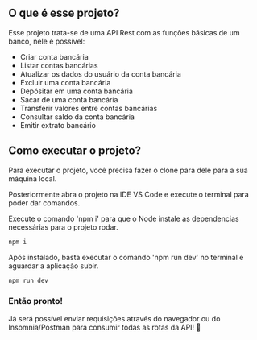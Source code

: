 ## O que é esse projeto?
Esse projeto trata-se de uma API Rest com as funções básicas de um banco, nele é possível:
-   Criar conta bancária
-   Listar contas bancárias
-   Atualizar os dados do usuário da conta bancária
-   Excluir uma conta bancária
-   Depósitar em uma conta bancária
-   Sacar de uma conta bancária
-   Transferir valores entre contas bancárias
-   Consultar saldo da conta bancária
-   Emitir extrato bancário

## Como executar o projeto?
Para executar o projeto, você precisa fazer o clone para dele para a sua máquina local.

Posteriormente abra o projeto na IDE VS Code e execute o terminal para poder dar comandos.

Execute o comando 'npm i' para que o Node instale as dependencias necessárias para o projeto rodar.
```md
npm i
```
Após instalado, basta executar o comando 'npm run dev' no terminal e aguardar a aplicação subir.
```md
npm run dev
```
### Então pronto! 
Já será possível enviar requisições através do navegador ou do Insomnia/Postman para consumir todas as rotas da API! :partying_face:
